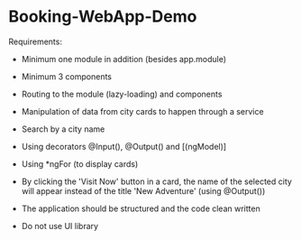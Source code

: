# Booking-WebApp-Demo
Requirements:

- Minimum one module in addition (besides app.module)

- Minimum 3 components

- Routing to the module (lazy-loading) and components

- Manipulation of data from city cards to happen through a service

- Search by a city name

- Using decorators @Input(), @Output() and [(ngModel)]

- Using *ngFor (to display cards)

- By clicking the 'Visit Now' button in a card, the name of the selected city will appear instead of the title 'New Adventure' (using @Output())

- The application should be structured and the code clean written

- Do not use UI library
